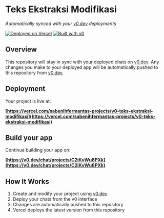 # Teks Ekstraksi Modifikasi

*Automatically synced with your [v0.dev](https://v0.dev) deployments*

[![Deployed on Vercel](https://img.shields.io/badge/Deployed%20on-Vercel-black?style=for-the-badge&logo=vercel)](https://vercel.com/sabenihfermantas-projects/v0-teks-ekstraksi-modifikasi)
[![Built with v0](https://img.shields.io/badge/Built%20with-v0.dev-black?style=for-the-badge)](https://v0.dev/chat/projects/C2iKvWu8PXk)

## Overview

This repository will stay in sync with your deployed chats on [v0.dev](https://v0.dev).
Any changes you make to your deployed app will be automatically pushed to this repository from [v0.dev](https://v0.dev).

## Deployment

Your project is live at:

**[https://vercel.com/sabenihfermantas-projects/v0-teks-ekstraksi-modifikasi](https://vercel.com/sabenihfermantas-projects/v0-teks-ekstraksi-modifikasi)**

## Build your app

Continue building your app on:

**[https://v0.dev/chat/projects/C2iKvWu8PXk](https://v0.dev/chat/projects/C2iKvWu8PXk)**

## How It Works

1. Create and modify your project using [v0.dev](https://v0.dev)
2. Deploy your chats from the v0 interface
3. Changes are automatically pushed to this repository
4. Vercel deploys the latest version from this repository
